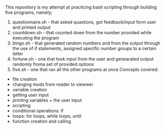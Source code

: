 This repository is my attempt at practicing bash scripting through building five programs, namely; 
1. questionnaire.sh - that asked quastions, got feedback/input form user and printed output
2. countdown.sh - that counted down from the number provided while executing the program
3. bingo.sh - that generated random numbers and from the output through the use of if statements, assigned specific number groups to a certain letter
4. fortune.sh - one that took input from the user and genearated output randomly froma set of provided options
5. five.sh - one that ran all the other programs at once
Concepts covered:
  - file creation
  - changing mods from reader to viewwer
  - variable creation
  - getting user input
  - printing variables + the user input
  - scripting
  - conditional operations: if
  - loops: for loops, while loops, until
  - function creation and calling

